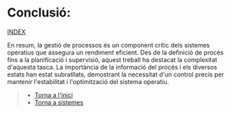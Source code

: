 # Conclusió:
[INDEX](https://github.com/rramonb-esliceu/rramonb-esliceu/blob/master/sistemes/processos/00_Introduccio.md)

En resum, la gestió de processos és un component crític dels sistemes operatius que assegura un rendiment eficient. Des de la definició de procés fins a la planificació i supervisió, aquest treball ha destacat la complexitat d'aquesta tasca. La importància de la informació del procés i els diversos estats han estat subratllats, demostrant la necessitat d'un control precís per mantenir l'estabilitat i l'optimització del sistema operatiu.
> - [Torna a l'inici](/)
> - [Torna a sistemes](/sistemes/README.md)
